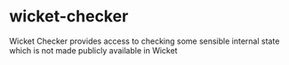 # wicket-checker
Wicket Checker provides access to checking some sensible internal state which is not made publicly available in Wicket
